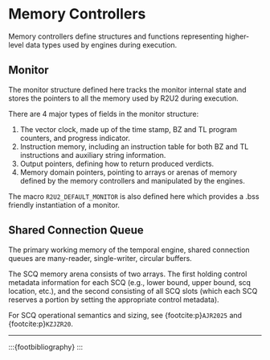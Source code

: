 # Memory Controllers

Memory controllers define structures and functions representing higher-level data types used by engines during execution.

## Monitor
The monitor structure defined here tracks the monitor internal state and stores the pointers to all the memory used by R2U2 during execution.

There are 4  major types of fields in the monitor structure:
1. The vector clock, made up of the time stamp, BZ and TL program counters, and progress indicator.
2. Instruction memory, including an instruction table for both BZ and TL instructions and auxiliary string information.
3. Output pointers, defining how to return produced verdicts.
4. Memory domain pointers, pointing to arrays or arenas of memory defined by the memory controllers and manipulated by the engines.

The macro `R2U2_DEFAULT_MONITOR` is also defined here which provides a .bss friendly instantiation of a monitor.

## Shared Connection Queue
The primary working memory of the temporal engine, shared connection queues are many-reader, single-writer, circular buffers.

The SCQ memory arena consists of two arrays. The first holding control metadata information for each SCQ (e.g., lower bound, upper bound, scq location, etc.),
and the second consisting of all SCQ slots (which each SCQ reserves a portion by setting the appropriate control metadata).

For SCQ operational semantics and sizing, see {footcite:p}`AJR2025` and {footcite:p}`KZJZR20`.

---

:::{footbibliography}
:::

